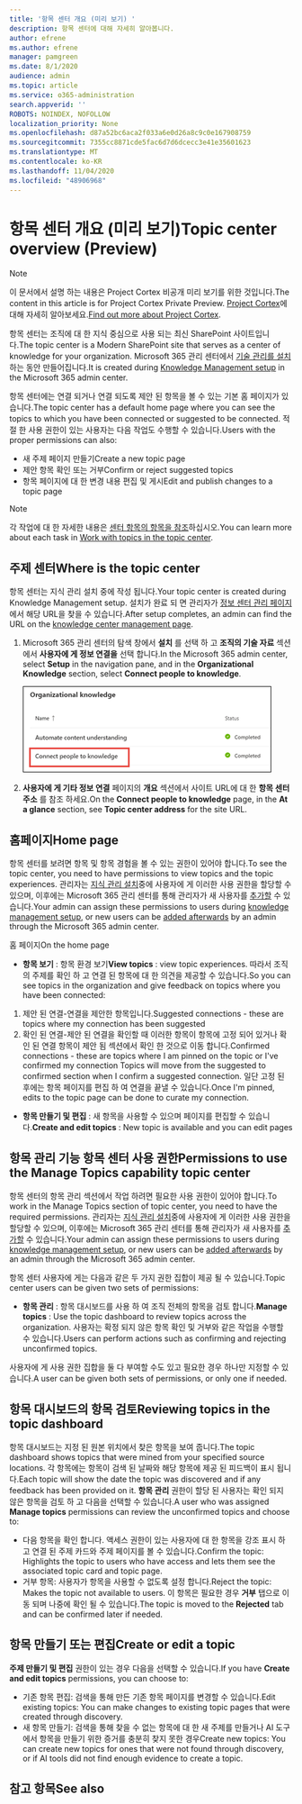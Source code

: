 ```yaml
---
title: '항목 센터 개요 (미리 보기) '
description: 항목 센터에 대해 자세히 알아봅니다.
author: efrene
ms.author: efrene
manager: pamgreen
ms.date: 8/1/2020
audience: admin
ms.topic: article
ms.service: o365-administration
search.appverid: ''
ROBOTS: NOINDEX, NOFOLLOW
localization_priority: None
ms.openlocfilehash: d87a52bc6aca2f033a6e0d26a8c9c0e167908759
ms.sourcegitcommit: 7355cc8871cde5fac6d7d6dcecc3e41e35601623
ms.translationtype: MT
ms.contentlocale: ko-KR
ms.lasthandoff: 11/04/2020
ms.locfileid: "48906968"
---
```

# <a name="topic-center-overview-preview"></a><span data-ttu-id="c32f9-103">항목 센터 개요 (미리 보기)</span><span class="sxs-lookup"><span data-stu-id="c32f9-103">Topic center overview (Preview)</span></span>

> [!Note] 
> <span data-ttu-id="c32f9-104">이 문서에서 설명 하는 내용은 Project Cortex 비공개 미리 보기를 위한 것입니다.</span><span class="sxs-lookup"><span data-stu-id="c32f9-104">The content in this article is for Project Cortex Private Preview.</span></span> <span data-ttu-id="c32f9-105">[Project Cortex](https://aka.ms/projectcortex)에 대해 자세히 알아보세요.</span><span class="sxs-lookup"><span data-stu-id="c32f9-105">[Find out more about Project Cortex](https://aka.ms/projectcortex).</span></span>

<span data-ttu-id="c32f9-106">항목 센터는 조직에 대 한 지식 중심으로 사용 되는 최신 SharePoint 사이트입니다.</span><span class="sxs-lookup"><span data-stu-id="c32f9-106">The topic center is a Modern SharePoint site that serves as a center of knowledge for your organization.</span></span> <span data-ttu-id="c32f9-107">Microsoft 365 관리 센터에서 [기술 관리를 설치](set-up-knowledge-network.md) 하는 동안 만들어집니다.</span><span class="sxs-lookup"><span data-stu-id="c32f9-107">It is created during [Knowledge Management setup](set-up-knowledge-network.md) in the Microsoft 365 admin center.</span></span>

<span data-ttu-id="c32f9-108">항목 센터에는 연결 되거나 연결 되도록 제안 된 항목을 볼 수 있는 기본 홈 페이지가 있습니다.</span><span class="sxs-lookup"><span data-stu-id="c32f9-108">The topic center has a default home page where you can see the topics to which you have been connected or suggested to be connected.</span></span> <span data-ttu-id="c32f9-109">적절 한 사용 권한이 있는 사용자는 다음 작업도 수행할 수 있습니다.</span><span class="sxs-lookup"><span data-stu-id="c32f9-109">Users with the proper permissions can also:</span></span>

- <span data-ttu-id="c32f9-110">새 주제 페이지 만들기</span><span class="sxs-lookup"><span data-stu-id="c32f9-110">Create a new topic page</span></span>
- <span data-ttu-id="c32f9-111">제안 항목 확인 또는 거부</span><span class="sxs-lookup"><span data-stu-id="c32f9-111">Confirm or reject suggested topics</span></span>
- <span data-ttu-id="c32f9-112">항목 페이지에 대 한 변경 내용 편집 및 게시</span><span class="sxs-lookup"><span data-stu-id="c32f9-112">Edit and publish changes to a topic page</span></span>

> [!Note] 
> <span data-ttu-id="c32f9-113">각 작업에 대 한 자세한 내용은 [센터 항목의 항목을 참조](work-with-topics.md)하십시오.</span><span class="sxs-lookup"><span data-stu-id="c32f9-113">You can learn more about each task in [Work with topics in the topic center](work-with-topics.md).</span></span>

## <a name="where-is-the-topic-center"></a><span data-ttu-id="c32f9-114">주제 센터</span><span class="sxs-lookup"><span data-stu-id="c32f9-114">Where is the topic center</span></span>

<span data-ttu-id="c32f9-115">항목 센터는 지식 관리 설치 중에 작성 됩니다.</span><span class="sxs-lookup"><span data-stu-id="c32f9-115">Your topic center is created during Knowledge Management setup.</span></span> <span data-ttu-id="c32f9-116">설치가 완료 되 면 관리자가 [정보 센터 관리 페이지](manage-knowledge-network.md)에서 해당 URL을 찾을 수 있습니다.</span><span class="sxs-lookup"><span data-stu-id="c32f9-116">After setup completes, an admin can find the URL on the [knowledge center management page](manage-knowledge-network.md).</span></span>

1. <span data-ttu-id="c32f9-117">Microsoft 365 관리 센터의 탐색 창에서 **설치** 를 선택 하 고 **조직의 기술 자료** 섹션에서 **사용자에 게 정보 연결을** 선택 합니다.</span><span class="sxs-lookup"><span data-stu-id="c32f9-117">In the Microsoft 365 admin center, select **Setup** in the navigation pane, and in the **Organizational Knowledge** section, select **Connect people to knowledge**.</span></span>

   ![전문 지식을 사용자에 게 연결](../media/content-understanding/manage-connect-people-to-knowledge.png) </br>

2. <span data-ttu-id="c32f9-119">**사용자에 게 기타 정보 연결** 페이지의 **개요** 섹션에서 사이트 URL에 대 한 **항목 센터 주소** 를 참조 하세요.</span><span class="sxs-lookup"><span data-stu-id="c32f9-119">On the **Connect people to knowledge** page, in the **At a glance** section, see **Topic center address** for the site URL.</span></span>

## <a name="home-page"></a><span data-ttu-id="c32f9-120">홈페이지</span><span class="sxs-lookup"><span data-stu-id="c32f9-120">Home page</span></span>

<span data-ttu-id="c32f9-121">항목 센터를 보려면 항목 및 항목 경험을 볼 수 있는 권한이 있어야 합니다.</span><span class="sxs-lookup"><span data-stu-id="c32f9-121">To see the topic center, you need to have permissions to view topics and the topic experiences.</span></span> <span data-ttu-id="c32f9-122">관리자는 [지식 관리 설치](set-up-knowledge-network.md)중에 사용자에 게 이러한 사용 권한을 할당할 수 있으며, 이후에는 Microsoft 365 관리 센터를 통해 관리자가 새 사용자를 [추가할](give-user-permissions-to-the-topic-center.md) 수 있습니다.</span><span class="sxs-lookup"><span data-stu-id="c32f9-122">Your admin can assign these permissions to users during [knowledge management setup](set-up-knowledge-network.md), or new users can be [added afterwards](give-user-permissions-to-the-topic-center.md) by an admin through the Microsoft 365 admin center.</span></span>

<span data-ttu-id="c32f9-123">홈 페이지</span><span class="sxs-lookup"><span data-stu-id="c32f9-123">On the home page</span></span> 
- <span data-ttu-id="c32f9-124">**항목 보기** : 항목 환경 보기</span><span class="sxs-lookup"><span data-stu-id="c32f9-124">**View topics** : view topic experiences.</span></span> <span data-ttu-id="c32f9-125">따라서 조직의 주제를 확인 하 고 연결 된 항목에 대 한 의견을 제공할 수 있습니다.</span><span class="sxs-lookup"><span data-stu-id="c32f9-125">So you can see topics in the organization and give feedback on topics where you have been connected:</span></span>
1. <span data-ttu-id="c32f9-126">제안 된 연결-연결을 제안한 항목입니다.</span><span class="sxs-lookup"><span data-stu-id="c32f9-126">Suggested connections - these are topics where my connection has been suggested</span></span>
2. <span data-ttu-id="c32f9-127">확인 된 연결-제안 된 연결을 확인할 때 이러한 항목이 항목에 고정 되어 있거나 확인 된 연결 항목이 제안 됨 섹션에서 확인 한 것으로 이동 합니다.</span><span class="sxs-lookup"><span data-stu-id="c32f9-127">Confirmed connections - these are topics where I am pinned on the topic or I've confirmed my connection Topics will move from the suggested to confirmed section when I confirm a suggested connection.</span></span>
<span data-ttu-id="c32f9-128">일단 고정 된 후에는 항목 페이지를 편집 하 여 연결을 끝낼 수 있습니다.</span><span class="sxs-lookup"><span data-stu-id="c32f9-128">Once I'm pinned, edits to the topic page can be done to curate my connection.</span></span>

- <span data-ttu-id="c32f9-129">**항목 만들기 및 편집** : 새 항목을 사용할 수 있으며 페이지를 편집할 수 있습니다.</span><span class="sxs-lookup"><span data-stu-id="c32f9-129">**Create and edit topics** : New topic is available and you can edit pages</span></span>


## <a name="permissions-to-use-the-manage-topics-capability-topic-center"></a><span data-ttu-id="c32f9-130">항목 관리 기능 항목 센터 사용 권한</span><span class="sxs-lookup"><span data-stu-id="c32f9-130">Permissions to use the Manage Topics capability topic center</span></span>

<span data-ttu-id="c32f9-131">항목 센터의 항목 관리 섹션에서 작업 하려면 필요한 사용 권한이 있어야 합니다.</span><span class="sxs-lookup"><span data-stu-id="c32f9-131">To work in the Manage Topics section of topic center, you need to have the required permissions.</span></span> <span data-ttu-id="c32f9-132">관리자는 [지식 관리 설치](set-up-knowledge-network.md)중에 사용자에 게 이러한 사용 권한을 할당할 수 있으며, 이후에는 Microsoft 365 관리 센터를 통해 관리자가 새 사용자를 [추가할](give-user-permissions-to-the-topic-center.md) 수 있습니다.</span><span class="sxs-lookup"><span data-stu-id="c32f9-132">Your admin can assign these permissions to users during [knowledge management setup](set-up-knowledge-network.md), or new users can be [added afterwards](give-user-permissions-to-the-topic-center.md) by an admin through the Microsoft 365 admin center.</span></span>

<span data-ttu-id="c32f9-133">항목 센터 사용자에 게는 다음과 같은 두 가지 권한 집합이 제공 될 수 있습니다.</span><span class="sxs-lookup"><span data-stu-id="c32f9-133">Topic center users can be given two sets of permissions:</span></span>

- <span data-ttu-id="c32f9-134">**항목 관리** : 항목 대시보드를 사용 하 여 조직 전체의 항목을 검토 합니다.</span><span class="sxs-lookup"><span data-stu-id="c32f9-134">**Manage topics** : Use the topic dashboard to review topics across the organization.</span></span> <span data-ttu-id="c32f9-135">사용자는 확정 되지 않은 항목 확인 및 거부와 같은 작업을 수행할 수 있습니다.</span><span class="sxs-lookup"><span data-stu-id="c32f9-135">Users can perform actions such as confirming and rejecting unconfirmed topics.</span></span>

<span data-ttu-id="c32f9-136">사용자에 게 사용 권한 집합을 둘 다 부여할 수도 있고 필요한 경우 하나만 지정할 수 있습니다.</span><span class="sxs-lookup"><span data-stu-id="c32f9-136">A user can be given both sets of permissions, or only one if needed.</span></span> 

## <a name="reviewing-topics-in-the-topic-dashboard"></a><span data-ttu-id="c32f9-137">항목 대시보드의 항목 검토</span><span class="sxs-lookup"><span data-stu-id="c32f9-137">Reviewing topics in the topic dashboard</span></span>

<span data-ttu-id="c32f9-138">항목 대시보드는 지정 된 원본 위치에서 찾은 항목을 보여 줍니다.</span><span class="sxs-lookup"><span data-stu-id="c32f9-138">The topic dashboard shows topics that were mined from your specified source locations.</span></span> <span data-ttu-id="c32f9-139">각 항목에는 항목이 검색 된 날짜와 해당 항목에 제공 된 피드백이 표시 됩니다.</span><span class="sxs-lookup"><span data-stu-id="c32f9-139">Each topic will show the date the topic was discovered and if any feedback has been provided on it.</span></span> <span data-ttu-id="c32f9-140">**항목 관리** 권한이 할당 된 사용자는 확인 되지 않은 항목을 검토 하 고 다음을 선택할 수 있습니다.</span><span class="sxs-lookup"><span data-stu-id="c32f9-140">A user who was assigned **Manage topics** permissions can review the unconfirmed topics and choose to:</span></span>
- <span data-ttu-id="c32f9-141">다음 항목을 확인 합니다. 액세스 권한이 있는 사용자에 대 한 항목을 강조 표시 하 고 연결 된 주제 카드와 주제 페이지를 볼 수 있습니다.</span><span class="sxs-lookup"><span data-stu-id="c32f9-141">Confirm the topic: Highlights the topic to users who have access and lets them see the associated topic card and topic page.</span></span>
- <span data-ttu-id="c32f9-142">거부 항목: 사용자가 항목을 사용할 수 없도록 설정 합니다.</span><span class="sxs-lookup"><span data-stu-id="c32f9-142">Reject the topic: Makes the topic not available to users.</span></span> <span data-ttu-id="c32f9-143">이 항목은 필요한 경우 **거부** 탭으로 이동 되며 나중에 확인 될 수 있습니다.</span><span class="sxs-lookup"><span data-stu-id="c32f9-143">The topic is moved to the **Rejected** tab and can be confirmed later if needed.</span></span>

## <a name="create-or-edit-a-topic"></a><span data-ttu-id="c32f9-144">항목 만들기 또는 편집</span><span class="sxs-lookup"><span data-stu-id="c32f9-144">Create or edit a topic</span></span>

<span data-ttu-id="c32f9-145">**주제 만들기 및 편집** 권한이 있는 경우 다음을 선택할 수 있습니다.</span><span class="sxs-lookup"><span data-stu-id="c32f9-145">If you have **Create and edit topics** permissions, you can choose to:</span></span>

- <span data-ttu-id="c32f9-146">기존 항목 편집: 검색을 통해 만든 기존 항목 페이지를 변경할 수 있습니다.</span><span class="sxs-lookup"><span data-stu-id="c32f9-146">Edit existing topics: You can make changes to existing topic pages that were created through discovery.</span></span>
- <span data-ttu-id="c32f9-147">새 항목 만들기: 검색을 통해 찾을 수 없는 항목에 대 한 새 주제를 만들거나 AI 도구에서 항목을 만들기 위한 증거를 충분히 찾지 못한 경우</span><span class="sxs-lookup"><span data-stu-id="c32f9-147">Create new topics: You can create new topics for ones that were not found through discovery, or if AI tools did not find enough evidence to create a topic.</span></span>






## <a name="see-also"></a><span data-ttu-id="c32f9-148">참고 항목</span><span class="sxs-lookup"><span data-stu-id="c32f9-148">See also</span></span>



  






